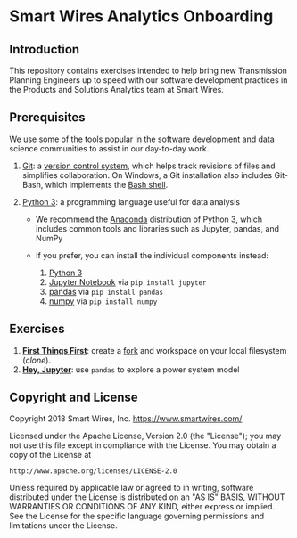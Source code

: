 # Smart Wires Analytics Onboarding

## Introduction

This repository contains exercises intended to help bring new Transmission
Planning Engineers up to speed with our software development practices in
the Products and Solutions Analytics team at Smart Wires.

## Prerequisites

We use some of the tools popular in the software development and data science
communities to assist in our day-to-day work.

1. [Git](https://git-scm.com/downloads): a [version control system](https://en.wikipedia.org/wiki/Version_control),
   which helps track revisions of files and simplifies collaboration. On
   Windows, a Git installation also includes Git-Bash, which implements
   the [Bash shell](https://en.wikipedia.org/wiki/Bash_(Unix_shell)).
1. [Python 3](https://en.wikipedia.org/wiki/Python_(programming_language)):
   a programming language useful for data analysis

   * We recommend the [Anaconda](https://www.anaconda.com/download/)
     distribution of Python 3, which includes common tools and libraries
     such as Jupyter, pandas, and NumPy
   * If you prefer, you can install the individual components instead:

     1. [Python 3](https://www.python.org/downloads/)
     1. [Jupyter Notebook](https://jupyter.org/install) via `pip install jupyter`
     1. [pandas](https://pandas.pydata.org/) via `pip install pandas`
     1. [numpy](http://www.numpy.org/) via `pip install numpy`

## Exercises

1. [**First Things First**](01-hello-git/README.md): create a
   [fork](https://en.wikipedia.org/wiki/Fork_(software_development))
   and workspace on your local filesystem (_clone_).
1. [**Hey, Jupyter**](02-hey-jupyter/README.md): use `pandas` to explore a
   power system model

## Copyright and License

Copyright 2018 Smart Wires, Inc. <https://www.smartwires.com/>

Licensed under the Apache License, Version 2.0 (the "License");
you may not use this file except in compliance with the License.
You may obtain a copy of the License at

    http://www.apache.org/licenses/LICENSE-2.0

Unless required by applicable law or agreed to in writing, software
distributed under the License is distributed on an "AS IS" BASIS,
WITHOUT WARRANTIES OR CONDITIONS OF ANY KIND, either express or implied.
See the License for the specific language governing permissions and
limitations under the License.
